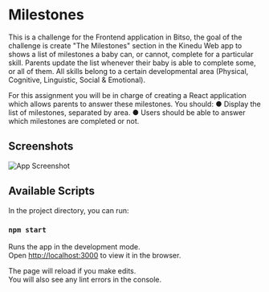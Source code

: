 


# Milestones

This is a challenge for the Frontend application in Bitso, the goal of the challenge is create "The Milestones" section in the Kinedu Web app to shows a list of milestones a baby can, or cannot, complete for a particular skill. Parents update the list whenever their baby is able to complete some, or all of them. All skills belong to a certain developmental area (Physical, Cognitive, Linguistic, Social & Emotional).

For this assignment you will be in charge of creating a React application which allows parents to answer these milestones. You should: 
● Display the list of milestones, separated by area.
● Users should be able to answer which milestones are completed or not.



## Screenshots

![App Screenshot](https://i.pinimg.com/564x/01/bc/c5/01bcc5bd977a3d813fa345a255dab80e.jpg)



## Available Scripts

In the project directory, you can run:

### `npm start`

Runs the app in the development mode.\
Open [http://localhost:3000](http://localhost:3000) to view it in the browser.

The page will reload if you make edits.\
You will also see any lint errors in the console.
